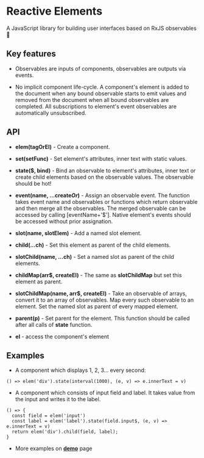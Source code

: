 # Reactive Elements

A JavaScript library for building user interfaces based on RxJS observables 🚀 

## Key features

- Observables are inputs of components, observables are outputs via events.

- No implicit component life-cycle. A component's element is added to the document when any bound observable starts to emit values and removed from the document when all bound observables are completed. All subscriptions to element's event observables are automatically unsubscribed.



## API

- **elem(tagOrEl)** - Create a component.

- **set(setFunc)** - Set element's attributes, inner text with static values.

- **state($, bind)** - Bind an observable to element's attributes, inner text or create child elements based on the observable values. The observable should be hot!

- **event(name, ...create$Or$)** - Assign an observable event. The function takes event name and observables or functions which return observable and then merge all the observables. The merged observable can be accessed by calling [eventName+'$'].
Native element's events should be accessed without prior assignation. 

- **slot(name, slotElem)** - Add a named slot element.

- **child(...ch)** - Set this element as parent of the child elements.

- **slotChild(name, ...ch)** - Set a named slot as parent of the child elements.

- **childMap(arr$, createEl)** - The same as **slotChildMap** but set this element as parent. 

- **slotChildMap(name, arr$, createEl)** - Take an observable of arrays, convert it to an array of observables. Map every such observable to an element. Set the named slot as parent of every mapped element.

- **parent(p)** - Set parent for the element. This function should be called after all calls of **state** function.

- **el** - access the component's element


## Examples

- A component which displays 1, 2, 3... every second:
```
() => elem('div').state(interval(1000), (e, v) => e.innerText = v)
```

- A component which consists of input field and label. It takes value from the input and writes it to the label.
```
() => { 
  const field = elem('input')
  const label = elem('label').state(field.input$, (e, v) => e.innerText = v)
  return elem('div').child(field, label);
}
```
- More examples on **[demo](https://es-repo.github.io/reactive-elements/demo/dist/)** page
